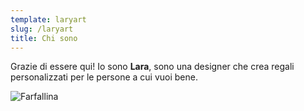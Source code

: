 ```yaml
---
template: laryart
slug: /laryart
title: Chi sono
---
```


Grazie di essere qui!
Io sono **Lara**, sono una designer che crea regali personalizzati per le persone a cui vuoi bene.

![Farfallina](/assets/vanessa-bucceri-gdirwiyama8-unsplash.jpg "Toys")
